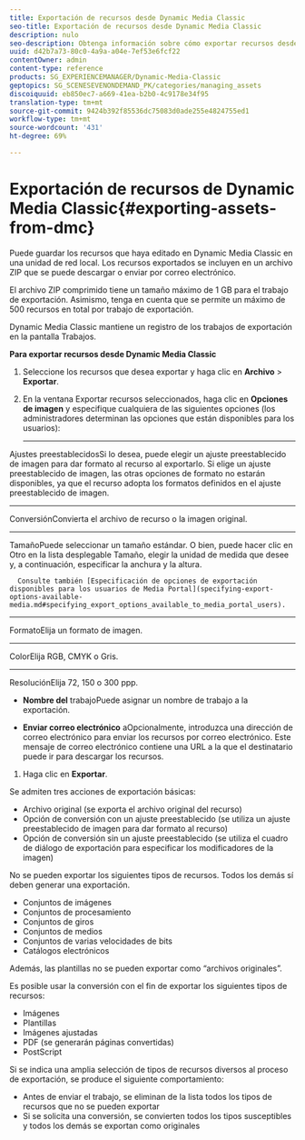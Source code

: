 ```yaml
---
title: Exportación de recursos desde Dynamic Media Classic
seo-title: Exportación de recursos desde Dynamic Media Classic
description: nulo
seo-description: Obtenga información sobre cómo exportar recursos desde Dynamic Media Classic.
uuid: d42b7a73-80c0-4a9a-a04e-7ef53e6fcf22
contentOwner: admin
content-type: reference
products: SG_EXPERIENCEMANAGER/Dynamic-Media-Classic
geptopics: SG_SCENESEVENONDEMAND_PK/categories/managing_assets
discoiquuid: eb850ec7-a669-41ea-b2b0-4c9178e34f95
translation-type: tm+mt
source-git-commit: 9424b392f85536dc75083d0ade255e4824755ed1
workflow-type: tm+mt
source-wordcount: '431'
ht-degree: 69%

---
```



# Exportación de recursos de Dynamic Media Classic{#exporting-assets-from-dmc}

Puede guardar los recursos que haya editado en Dynamic Media Classic en una unidad de red local. Los recursos exportados se incluyen en un archivo ZIP que se puede descargar o enviar por correo electrónico.

El archivo ZIP comprimido tiene un tamaño máximo de 1 GB para el trabajo de exportación. Asimismo, tenga en cuenta que se permite un máximo de 500 recursos en total por trabajo de exportación.

Dynamic Media Classic mantiene un registro de los trabajos de exportación en la pantalla Trabajos.

**Para exportar recursos desde Dynamic Media Classic**

1. Seleccione los recursos que desea exportar y haga clic en **Archivo** > **Exportar**.
1. En la ventana Exportar recursos seleccionados, haga clic en **Opciones de imagen** y especifique cualquiera de las siguientes opciones (los administradores determinan las opciones que están disponibles para los usuarios):

   * ****
Ajustes preestablecidosSi lo desea, puede elegir un ajuste preestablecido de imagen para dar formato al recurso al exportarlo. Si elige un ajuste preestablecido de imagen, las otras opciones de formato no estarán disponibles, ya que el recurso adopta los formatos definidos en el ajuste preestablecido de imagen.

   * ****
ConversiónConvierta el archivo de recurso o la imagen original.

   * ****
TamañoPuede seleccionar un tamaño estándar. O bien, puede hacer clic en Otro en la lista desplegable Tamaño, elegir la unidad de medida que desee y, a continuación, especificar la anchura y la altura.

      Consulte también [Especificación de opciones de exportación disponibles para los usuarios de Media Portal](specifying-export-options-available-media.md#specifying_export_options_available_to_media_portal_users).

   * ****
FormatoElija un formato de imagen.

   * ****
ColorElija RGB, CMYK o Gris.

   * ****
ResoluciónElija 72, 150 o 300 ppp.

   * **Nombre del**
trabajoPuede asignar un nombre de trabajo a la exportación.

   * **Enviar correo electrónico**
aOpcionalmente, introduzca una dirección de correo electrónico para enviar los recursos por correo electrónico. Este mensaje de correo electrónico contiene una URL a la que el destinatario puede ir para descargar los recursos.

1. Haga clic en **Exportar**.

Se admiten tres acciones de exportación básicas:

* Archivo original (se exporta el archivo original del recurso)
* Opción de conversión con un ajuste preestablecido (se utiliza un ajuste preestablecido de imagen para dar formato al recurso)
* Opción de conversión sin un ajuste preestablecido (se utiliza el cuadro de diálogo de exportación para especificar los modificadores de la imagen)

No se pueden exportar los siguientes tipos de recursos. Todos los demás sí deben generar una exportación.

* Conjuntos de imágenes
* Conjuntos de procesamiento
* Conjuntos de giros
* Conjuntos de medios
* Conjuntos de varias velocidades de bits
* Catálogos electrónicos

Además, las plantillas no se pueden exportar como “archivos originales”.

Es posible usar la conversión con el fin de exportar los siguientes tipos de recursos:

* Imágenes
* Plantillas
* Imágenes ajustadas
* PDF (se generarán páginas convertidas)
* PostScript

Si se indica una amplia selección de tipos de recursos diversos al proceso de exportación, se produce el siguiente comportamiento:

* Antes de enviar el trabajo, se eliminan de la lista todos los tipos de recursos que no se pueden exportar
* Si se solicita una conversión, se convierten todos los tipos susceptibles y todos los demás se exportan como originales

